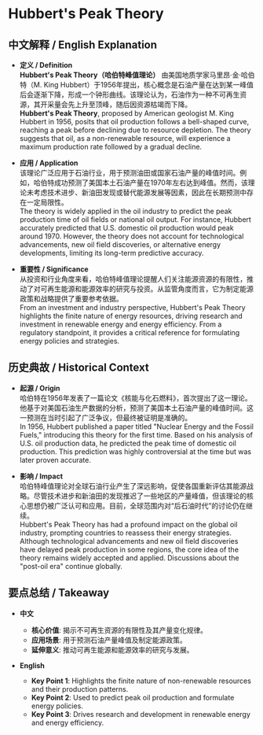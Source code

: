 # Hubbert's Peak Theory

## 中文解释 / English Explanation

* **定义 / Definition**  
  **Hubbert's Peak Theory（哈伯特峰值理论）** 由美国地质学家马里昂·金·哈伯特（M. King Hubbert）于1956年提出，核心概念是石油产量在达到某一峰值后会逐渐下降，形成一个钟形曲线。该理论认为，石油作为一种不可再生资源，其开采量会先上升至顶峰，随后因资源枯竭而下降。  
  **Hubbert's Peak Theory**, proposed by American geologist M. King Hubbert in 1956, posits that oil production follows a bell-shaped curve, reaching a peak before declining due to resource depletion. The theory suggests that oil, as a non-renewable resource, will experience a maximum production rate followed by a gradual decline.

* **应用 / Application**  
  该理论广泛应用于石油行业，用于预测油田或国家石油产量的峰值时间。例如，哈伯特成功预测了美国本土石油产量在1970年左右达到峰值。然而，该理论未考虑技术进步、新油田发现或替代能源发展等因素，因此在长期预测中存在一定局限性。  
  The theory is widely applied in the oil industry to predict the peak production time of oil fields or national oil output. For instance, Hubbert accurately predicted that U.S. domestic oil production would peak around 1970. However, the theory does not account for technological advancements, new oil field discoveries, or alternative energy developments, limiting its long-term predictive accuracy.

* **重要性 / Significance**  
  从投资和行业角度来看，哈伯特峰值理论提醒人们关注能源资源的有限性，推动了对可再生能源和能源效率的研究与投资。从监管角度而言，它为制定能源政策和战略提供了重要参考依据。  
  From an investment and industry perspective, Hubbert's Peak Theory highlights the finite nature of energy resources, driving research and investment in renewable energy and energy efficiency. From a regulatory standpoint, it provides a critical reference for formulating energy policies and strategies.

## 历史典故 / Historical Context

* **起源 / Origin**  
  哈伯特在1956年发表了一篇论文《核能与化石燃料》，首次提出了这一理论。他基于对美国石油生产数据的分析，预测了美国本土石油产量的峰值时间。这一预测在当时引起了广泛争议，但最终被证明是准确的。  
  In 1956, Hubbert published a paper titled "Nuclear Energy and the Fossil Fuels," introducing this theory for the first time. Based on his analysis of U.S. oil production data, he predicted the peak time of domestic oil production. This prediction was highly controversial at the time but was later proven accurate.

* **影响 / Impact**  
  哈伯特峰值理论对全球石油行业产生了深远影响，促使各国重新评估其能源战略。尽管技术进步和新油田的发现推迟了一些地区的产量峰值，但该理论的核心思想仍被广泛认可和应用。目前，全球范围内对“后石油时代”的讨论仍在继续。  
  Hubbert's Peak Theory has had a profound impact on the global oil industry, prompting countries to reassess their energy strategies. Although technological advancements and new oil field discoveries have delayed peak production in some regions, the core idea of the theory remains widely accepted and applied. Discussions about the "post-oil era" continue globally.

## 要点总结 / Takeaway

* **中文**  
  - **核心价值**: 揭示不可再生资源的有限性及其产量变化规律。  
  - **应用场景**: 用于预测石油产量峰值及制定能源政策。  
  - **延伸意义**: 推动可再生能源和能源效率的研究与发展。

* **English**  
  - **Key Point 1**: Highlights the finite nature of non-renewable resources and their production patterns.  
  - **Key Point 2**: Used to predict peak oil production and formulate energy policies.  
  - **Key Point 3**: Drives research and development in renewable energy and energy efficiency.